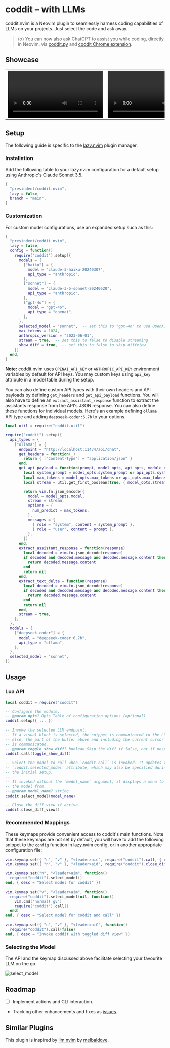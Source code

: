 # coddit – with LLMs

coddit.nvim is a Neovim plugin to seamlessly harness coding capabilities of LLMs on your projects. Just select the code and ask away.

> (α) You can now also ask ChatGPT to assist you while coding, directly in Neovim, via [coddit.py](https://github.com/presindent/coddit.py) and [coddit Chrome extension](https://github.com/presindent/coddit-chrome).

## Showcase

<table>
<tbody>
<tr>
<td><video src="https://github.com/presindent/coddit.nvim/assets/115044400/185de060-7fcd-42d2-8ec7-0e59b68d24a6"/></td>
<td><video src="https://github.com/presindent/coddit.nvim/assets/115044400/e16bfd69-4076-4b1d-8b2f-191f6b9536f5"/></td>
</tr>
</tbody>
</table>

## Setup

The following guide is specific to the [lazy.nvim](https://github.com/folke/lazy.nvim) plugin manager.

### Installation

Add the following table to your lazy.nvim configuration for a default setup using Anthropic's Claude Sonnet 3.5.

```lua
{
  "presindent/coddit.nvim",
  lazy = false,
  branch = "main",
}
```

### Customization

For custom model configurations, use an expanded setup such as this:

```lua
{
  "presindent/coddit.nvim",
  lazy = false,
  config = function()
    require("coddit").setup({
      models = {
        ["haiku"] = {
          model = "claude-3-haiku-20240307",
          api_type = "anthropic",
        },
        ["sonnet"] = {
          model = "claude-3-5-sonnet-20240620",
          api_type = "anthropic",
        },
        ["gpt-4o"] = {
          model = "gpt-4o",
          api_type = "openai",
        },
      },
      selected_model = "sonnet",  -- set this to "gpt-4o" to use OpenAI's GPT-4O
      max_tokens = 1024,
      anthropic_version = "2023-06-01",
      stream = true,  -- set this to false to disable streaming
      show_diff = true,  -- set this to false to skip diffview
    })
  end,
}
```

**Note:** coddit.nvim uses `OPENAI_API_KEY` or `ANTHROPIC_API_KEY` environment variables by default for API keys. You may custom keys using `api_key` attribute in a model table during the setup.

You can also define custom API types with their own headers and API payloads by defining `get_headers` and `get_api_payload` functions. You will also have to define an `extract_assistant_response` function to extract the assistants response from the API's JSON response. You can also define these functions for individual models. Here's an example defining `ollama` API type and adding `deepseek-coder:6.7b` to your options.

```lua
local util = require("coddit.util")

require("coddit").setup({
  api_types = {
    ["ollama"] = {
      endpoint = "http://localhost:11434/api/chat",
      get_headers = function(_)
        return { ["Content-Type"] = "application/json" }
      end,
      get_api_payload = function(prompt, model_opts, api_opts, module_opts)
        local system_prompt = model_opts.system_prompt or api_opts.system_prompt or module_opts.system_prompt
        local max_tokens = model_opts.max_tokens or api_opts.max_tokens or module_opts.max_tokens
        local stream = util.get_first_boolean(true, { model_opts.stream, api_opts.stream, module_opts.stream })

        return vim.fn.json_encode({
          model = model_opts.model,
          stream = stream,
          options = {
            num_predict = max_tokens,
          },
          messages = {
            { role = "system", content = system_prompt },
            { role = "user", content = prompt },
          },
        })
      end,
      extract_assistant_response = function(response)
        local decoded = vim.fn.json_decode(response)
        if decoded and decoded.message and decoded.message.content then
          return decoded.message.content
        end
        return nil
      end,
      extract_text_delta = function(response)
        local decoded = vim.fn.json_decode(response)
        if decoded and decoded.message and decoded.message.content then
          return decoded.message.content
        end
        return nil
      end,
      stream = true,
    },
  },
  models = {
    ["deepseek-coder"] = {
      model = "deepseek-coder:6.7b",
      api_type = "ollama",
    },
  },
  selected_model = "sonnet",
})
```

## Usage

### Lua API

```lua
local coddit = require("coddit")

-- Configure the module.
---@param opts? Opts Table of configuration options (optional)
coddit.setup({ ... })

-- Invoke the selected LLM endpoint.
-- If a visual block is selected, the snippet is communicated to the LLM,
-- else, the part of the buffer above and including the current cursor row
-- is communicated.
---@param toggle_show_diff? boolean Skip the diff if false, not if unspecified
coddit.call(toggle_show_diff)

-- Select the model to call when `coddit.call` is invoked. It updates the
-- `coddit.selected_model` attribute, which may also be specified during
-- the initial setup.
--
-- If invoked without the `model_name` argument, it displays a menu to pick
-- the model from.
---@param model_name? string
coddit.select_model(model_name)

-- Close the diff view if active.
coddit.close_diff_view()
```

### Recommended Mappings

These keymaps provide convenient access to coddit's main functions. Note that these keymaps are not set by default, you will have to add the following snippet to the `config` function in lazy.nvim config, or in another appropriate configuration file:

```lua
vim.keymap.set({ "n", "v" }, "<leader>aic", require("coddit").call, { desc = "Invoke coddit" })
vim.keymap.set({ "n", "v" }, "<leader>aid", require("coddit").close_diff_view, { desc = "Close coddit diffview" })

vim.keymap.set("n", "<leader>aim", function()
  require("coddit").select_model()
end, { desc = "Select model for coddit" })

vim.keymap.set("v", "<leader>aim", function()
  require("coddit").select_model(nil, function()
    vim.cmd("normal! gv")
    require("coddit").call()
  end)
end, { desc = "Select model for coddit and call" })

vim.keymap.set({ "n", "v" }, "<leader>aiC", function()
  require("coddit").call(false)
end, { desc = "Invoke coddit with toggled diff view" })
```

### Selecting the Model

The API and the keymap discussed above facilitate selecting your favourite LLM on the go.

![select_model](https://github.com/presindent/coddit.nvim/assets/115044400/f68ebca5-a271-428e-bc45-b75153ce8010)

## Roadmap

- [ ] Implement actions and CLI interaction.
- Tracking other enhancements and fixes as [issues](https://github.com/presindent/coddit.nvim/issues).

## Similar Plugins

This plugin is inspired by [llm.nvim](https://github.com/melbaldove/llm.nvim) by [melbaldove](https://github.com/melbaldove).
